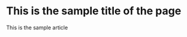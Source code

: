 This is the sample title of the page
====================================
This is the sample article